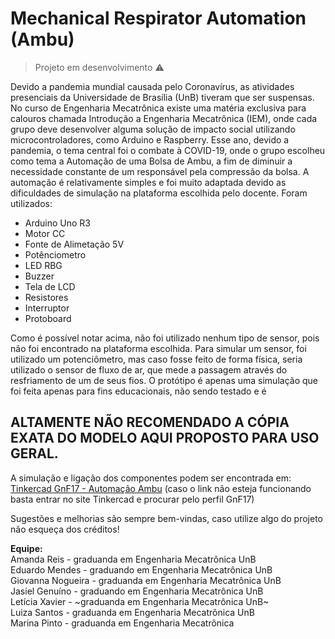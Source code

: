 # Mechanical Respirator Automation (Ambu)

>Projeto em desenvolvimento :warning:

  Devido a pandemia mundial causada pelo Coronavírus, as atividades presenciais da Universidade de Brasília (UnB) tiveram que ser suspensas. No curso de Engenharia Mecatrônica existe uma matéria exclusiva para calouros chamada Introdução a Engenharia Mecatrônica (IEM), onde cada grupo deve desenvolver alguma solução de impacto social utilizando microcontroladores, como Arduino e Raspberry. Esse ano, devido a pandemia, o tema central foi o combate à COVID-19, onde o grupo escolheu como tema a Automação de uma Bolsa de Ambu, a fim de diminuir a necessidade constante de um responsável pela compressão da bolsa.
  A automação é relativamente simples e foi muito adaptada devido as dificuldades de simulação na plataforma escolhida pelo docente. Foram utilizados:
  - Arduino Uno R3
  - Motor CC
  - Fonte de Alimetação 5V
  - Potênciometro
  - LED RBG
  - Buzzer
  - Tela de LCD
  - Resistores
  - Interruptor
  - Protoboard
  
  Como é possível notar acima, não foi utilizado nenhum tipo de sensor, pois não foi encontrado na plataforma escolhida. Para simular um sensor, foi utilizado um potenciômetro, mas caso fosse feito de forma física, seria utilizado o sensor de fluxo de ar, que mede a passagem através do resfriamento de um de seus fios. 
  O protótipo é apenas uma simulação que foi feita apenas para fins educacionais, não sendo testado e é
 ## ALTAMENTE NÃO RECOMENDADO A CÓPIA EXATA DO MODELO AQUI PROPOSTO PARA USO GERAL.
  
  A simulação e ligação dos componentes podem ser encontrada em: [Tinkercad GnF17 - Automação Ambu]( https://www.tinkercad.com/things/at9caVOI4aN) (caso o link não esteja funcionando basta entrar no site Tinkercad e procurar pelo perfil GnF17) 
  
  Sugestões e melhorias são sempre bem-vindas, caso utilize algo do projeto não esqueça dos créditos!
  
  **Equipe:**<br>
  Amanda Reis - graduanda em Engenharia Mecatrônica UnB<br>
  Eduardo Mendes - graduando em Engenharia Mecatrônica UnB<br>
  Giovanna Nogueira - graduanda em Engenharia Mecatrônica UnB<br>
  Jasiel Genuíno - graduando em Engenharia Mecatrônica UnB<br>
  Letícia Xavier - ~graduanda em Engenharia Mecatrônica UnB~<br>
  Luiza Santos - graduanda em Engenharia Mecatrônica UnB<br>
  Marina Pinto - graduanda em Engenharia Mecatrônica<br>
  
